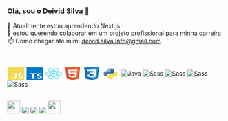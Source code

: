 ### Olá, sou o Deivid Silva 👋

🌱 Atualmente estou aprendendo Next.js<br>
👯 estou querendo colaborar em um projeto profissional para minha carreira<br>
📫 Como chegar até mim: deivid.silva.info@gmail.com<br>

##

<div style="display: inline_block"><br>
  <img align="center" alt="Js" height="30" width="40" src="https://raw.githubusercontent.com/devicons/devicon/master/icons/javascript/javascript-plain.svg">
  <img align="center" alt="Ts" height="30" width="40" src="https://raw.githubusercontent.com/devicons/devicon/master/icons/typescript/typescript-plain.svg">
  <img align="center" alt="React" height="30" width="40" src="https://raw.githubusercontent.com/devicons/devicon/master/icons/react/react-original.svg">
  <img align="center" alt="HTML" height="30" width="40" src="https://raw.githubusercontent.com/devicons/devicon/master/icons/html5/html5-original.svg">
  <img align="center" alt="CSS" height="30" width="40" src="https://raw.githubusercontent.com/devicons/devicon/master/icons/css3/css3-original.svg">
  <img align="center" alt="Python" height="30" width="40" src="https://raw.githubusercontent.com/devicons/devicon/master/icons/python/python-original.svg">
  <img align="center" alt="Java" height="30" width="40" src="https://cdn.jsdelivr.net/gh/devicons/devicon/icons/java/java-original.svg" />
  <img align="center" alt="Sass" height="30" width="40" src="https://cdn.jsdelivr.net/gh/devicons/devicon/icons/sass/sass-original.svg" />
  <img align="center" alt="Sass" height="30" width="40" src="https://vijayt.com/wp-content/uploads/2018/01/logo.png" />
  <img align="center" alt="Sass" height="30" width="40" src="https://user-images.githubusercontent.com/38039349/60953119-d3c6f300-a2fc-11e9-9596-4978e5d52180.png" />
  <img align="center" alt="Sass" height="30" width="40" src="https://upload.wikimedia.org/wikipedia/commons/thumb/e/e3/ESLint_logo.svg/1200px-ESLint_logo.svg.png" />
  

</div>
  
  ##
 
<div >
<a><img src="https://cdn-icons-png.flaticon.com/512/3240/3240652.png" target="_blank" width="30" height="30"></a>
  <a href="https://www.youtube.com/@xupondev8925" target="_blank"><img src="https://img.shields.io/badge/YouTube-FF0000?style=for-the-badge&logo=youtube&logoColor=white" target="_blank"></a>
  <a href = "mailto:deivid.silva.info@gmail.com"><img src="https://img.shields.io/badge/-Gmail-%23333?style=for-the-badge&logo=gmail&logoColor=white" target="_blank"></a>
  <a href="https://www.linkedin.com/in/deividsouzasilva/" target="_blank"><img src="https://img.shields.io/badge/-LinkedIn-%230077B5?style=for-the-badge&logo=linkedin&logoColor=white" target="_blank"></a> 
<a><img src="https://cdn-icons-png.flaticon.com/512/3240/3240690.png" target="_blank" width="30" height="30"></a>

</div>

